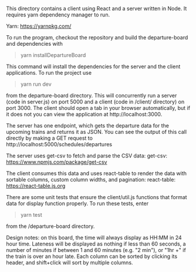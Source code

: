 This directory contains a client using React and a server written in Node. It 
requires yarn dependency manager to run.

Yarn: https://yarnpkg.com/

To run the program, checkout the repository and build the departure-board and
dependencies with 

>yarn installDepartureBoard

This command will install the dependencies for the server and the client applications.
To run the project use

>yarn run dev

from the departure-board directory. This will concurrently run a server (code in 
server.js) on port 5000 and a client (code in /client/ directory) on port 3000. The
client should open a tab in your browser automatically, but if it does not you can
view the application at http://localhost:3000.

The server has one endpoint, which gets the departure data for the upcoming trains
and returns it as JSON. You can see the output of this call directly by making a GET
request to http://localhost:5000/schedules/departures

The server uses get-csv to fetch and parse the CSV data:
get-csv: https://www.npmjs.com/package/get-csv

The client consumes this data and uses react-table to render the data with sortable
columns, custom column widths, and pagination:
react-table: https://react-table.js.org

There are some unit tests that ensure the client/util.js functions that format
data for display function properly. To run these tests, enter

>yarn test

from the /departure-board directory.

Design notes: on this board, the time will always display as HH:MM in 24 hour time. Lateness
will be displayed as nothing if less than 60 seconds, a number of minutes if between 1 and 60
minutes (e.g. "2 min"), or "1hr +" if the train is over an hour late. Each column can be sorted
by clicking its header, and shift+click will sort by multiple columns.

